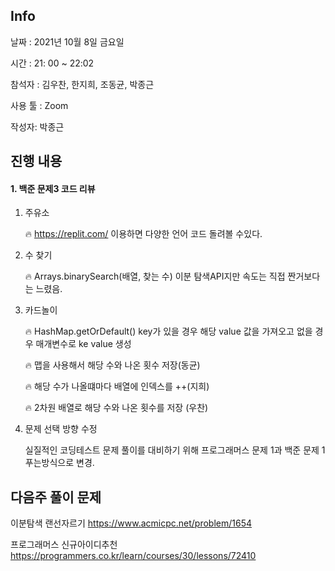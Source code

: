 ## Info

날짜  : 2021년 10월 8일 금요일

시간 : 21: 00 ~  22:02

참석자 : 김우찬, 한지희, 조동균, 박종근

사용 툴 : Zoom

작성자: 박종근



## 진행 내용

#### 1. 백준 문제3 코드 리뷰

1. 주유소

   🔥  https://replit.com/ 이용하면 다양한 언어 코드 돌려볼 수있다.

   

2. 수 찾기

   🔥 Arrays.binarySearch(배열, 찾는 수) 이분 탐색API지만 속도는 직접 짠거보다는 느렸음.

    

3. 카드놀이

   🔥 HashMap.getOrDefault() key가 있을 경우 해당 value 값을 가져오고 없을 경우 매개변수로 ke value 생성

   🔥 맵을 사용해서 해당 수와 나온 횟수 저장(동균)

   🔥 해당 수가 나올떄마다 배열에  인덱스를 ++(지희)

   🔥 2차원 배열로 해당 수와 나온 횟수를 저장 (우찬)

   

4. 문제 선택 방향 수정

   실질적인 코딩테스트 문제 풀이를 대비하기 위해 프로그래머스 문제 1과 백준 문제 1 푸는방식으로 변경.





## 다음주 풀이 문제

이분탐색 랜선자르기 https://www.acmicpc.net/problem/1654

프로그래머스 신규아이디추천 https://programmers.co.kr/learn/courses/30/lessons/72410
